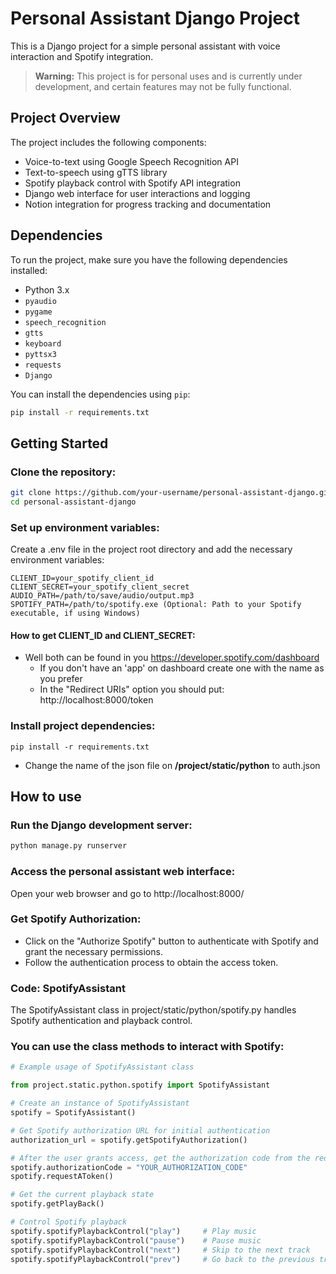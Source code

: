 # Personal Assistant Django Project

This is a Django project for a simple personal assistant with voice interaction and Spotify integration.


> **Warning:**
> This project is for personal uses and is currently under development, and certain features may not be fully functional. 



## Project Overview

The project includes the following components:

- Voice-to-text using Google Speech Recognition API
- Text-to-speech using gTTS library
- Spotify playback control with Spotify API integration
- Django web interface for user interactions and logging
- Notion integration for progress tracking and documentation

## Dependencies

To run the project, make sure you have the following dependencies installed:

- Python 3.x 
- `pyaudio`
- `pygame`
- `speech_recognition`
- `gtts`
- `keyboard`
- `pyttsx3`
- `requests`
- `Django`

You can install the dependencies using `pip`:

```bash
pip install -r requirements.txt
```
## Getting Started
### Clone the repository:

```bash
git clone https://github.com/your-username/personal-assistant-django.git
cd personal-assistant-django
```

### Set up environment variables:

Create a .env file in the project root directory and add the necessary environment variables:

```plaintext
CLIENT_ID=your_spotify_client_id
CLIENT_SECRET=your_spotify_client_secret
AUDIO_PATH=/path/to/save/audio/output.mp3
SPOTIFY_PATH=/path/to/spotify.exe (Optional: Path to your Spotify executable, if using Windows)
```
#### How to get CLIENT_ID and CLIENT_SECRET:
* Well both can be found in you https://developer.spotify.com/dashboard
    *  If you don't have an 'app' on dashboard create one with the name as you prefer
    * In the "Redirect URIs" option you should put: http://localhost:8000/token
### Install project dependencies:

```
pip install -r requirements.txt
```
* Change the name of the json file on **/project/static/python** to auth.json
## How to use
### Run the Django development server:

```bash
python manage.py runserver
```
### Access the personal assistant web interface:

Open your web browser and go to http://localhost:8000/

### Get Spotify Authorization:

* Click on the "Authorize Spotify" button to authenticate with Spotify and grant the necessary permissions.
* Follow the authentication process to obtain the access token.
### Code: SpotifyAssistant
The SpotifyAssistant class in project/static/python/spotify.py handles Spotify authentication and playback control.

### You can use the class methods to interact with Spotify:

```Python
# Example usage of SpotifyAssistant class

from project.static.python.spotify import SpotifyAssistant

# Create an instance of SpotifyAssistant
spotify = SpotifyAssistant()

# Get Spotify authorization URL for initial authentication
authorization_url = spotify.getSpotifyAuthorization()

# After the user grants access, get the authorization code from the redirected URL and call the requestAToken method
spotify.authorizationCode = "YOUR_AUTHORIZATION_CODE"
spotify.requestAToken()

# Get the current playback state
spotify.getPlayBack()

# Control Spotify playback
spotify.spotifyPlaybackControl("play")     # Play music
spotify.spotifyPlaybackControl("pause")    # Pause music
spotify.spotifyPlaybackControl("next")     # Skip to the next track
spotify.spotifyPlaybackControl("prev")     # Go back to the previous track
```


